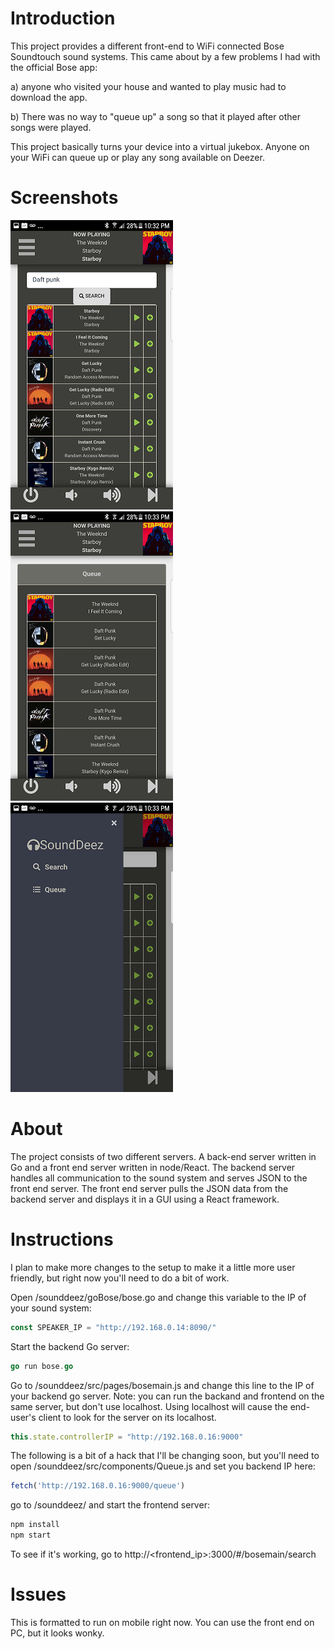 Introduction
=====
This project provides a different front-end to WiFi connected Bose Soundtouch sound systems. This came about by a few problems I had with the official Bose app:

a) anyone who visited your house and wanted to play music had to download the app.

b) There was no way to "queue up" a song so that it played after other songs were played.

This project basically turns your device into a virtual jukebox. Anyone on your WiFi can queue up or play any song available on Deezer.

Screenshots
=====
![screenshot](screenshots/search.png "Search")
![screenshot](screenshots/queue.png "Queue")
![screenshot](screenshots/sidebar.png "Sidebar")

About
=====
The project consists of two different servers. A back-end server written in Go and a front end server written in node/React. The backend server handles all communication to the sound system and serves JSON to the front end server. The front end server pulls the JSON data from the backend server and displays it in a GUI using a React framework.

Instructions
=====
I plan to make more changes to the setup to make it a little more user friendly, but right now you'll need to do a bit of work.

Open /sounddeez/goBose/bose.go and change this variable to the IP of your sound system:

```go
const SPEAKER_IP = "http://192.168.0.14:8090/"
```

Start the backend Go server:

```go
go run bose.go
```

Go to /sounddeez/src/pages/bosemain.js and change this line to the IP of your backend go server. Note: you can run the backand and frontend on the same server, but don't use localhost. Using localhost will cause the end-user's client to look for the server on its localhost.

```javascript
this.state.controllerIP = "http://192.168.0.16:9000"
```
The following is a bit of a hack that I'll be changing soon, but you'll need to open /sounddeez/src/components/Queue.js and set you backend IP here:

```javascript
fetch('http://192.168.0.16:9000/queue')
```
go to /sounddeez/ and start the frontend server:

```bash
npm install
npm start
```

To see if it's working, go to http://<frontend_ip>:3000/#/bosemain/search


Issues
=====
This is formatted to run on mobile right now. You can use the front end on PC, but it looks wonky.









